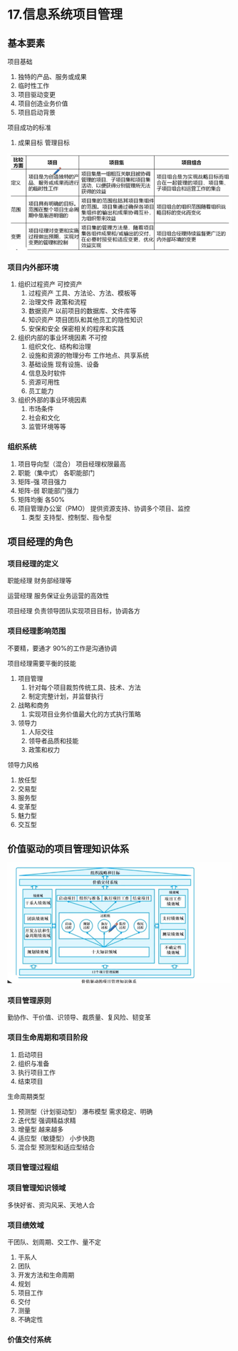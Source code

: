 # 17.信息系统项目管理
## 基本要素

项目基础
1. 独特的产品、服务或成果
2. 临时性工作
3. 项目驱动变更
4. 项目创造业务价值
5. 项目启动背景

项目成功的标准
1. 成果目标 管理目标

![img.png](img/项目_项目集_项目组合.png)

### 项目内外部环境
1. 组织过程资产  可控资产
   1. 过程资产  工具、方法论、方法、模板等
   2. 治理文件  政策和流程
   3. 数据资产 以前项目的数据库、文件库等
   4. 知识资产 项目团队和其他员工的隐性知识
   5. 安保和安全 保密相关的程序和实践
2. 组织内部的事业环境因素 不可控
   1. 组织文化、结构和治理  
   2. 设施和资源的物理分布 工作地点、共享系统
   3. 基础设施 现有设施、设备
   4. 信息及时软件
   5. 资源可用性
   6. 员工能力
3. 组织外部的事业环境因素
   1. 市场条件
   2. 社会和文化
   3. 监管环境等等

### 组织系统

1. 项目导向型（混合） 项目经理权限最高
2. 职能（集中式） 各职能部门
3. 矩阵-强 项目强力
4. 矩阵-弱 职能部门强力
5. 矩阵均衡 各50%
6. 项目管理办公室（PMO） 提供资源支持、协调多个项目、监控
   1. 类型 支持型、控制型、指令型

## 项目经理的角色
### 项目经理的定义
职能经理 财务部经理等

运营经理 服务保证业务运营的高效性 

项目经理 负责领导团队实现项目目标，协调各方

### 项目经理影响范围
不要精，要通才 90%的工作是沟通协调

项目经理需要平衡的技能
1. 项目管理
   1. 针对每个项目裁剪传统工具、技术、方法
   2. 制定完整计划，并监督执行
2. 战略和商务
   1. 实现项目业务价值最大化的方式执行策略
3. 领导力
   1. 人际交往
   2. 领导者品质和技能
   3. 政策和权力

领导力风格
1. 放任型
2. 交易型
3. 服务型
4. 变革型
5. 魅力型
6. 交互型

## 价值驱动的项目管理知识体系

![img.png](img/价值驱动的项目管理知识体系.png)
### 项目管理原则
勤协作、干价值、识领导、裁质量、复风险、韧变革


### 项目生命周期和项目阶段
1. 启动项目
2. 组织与准备
3. 执行项目工作
4. 结束项目

生命周期类型
1. 预测型（计划驱动型） 瀑布模型  需求稳定、明确
2. 迭代型 强调精益求精
3. 增量型 越来越多
4. 适应型（敏捷型） 小步快跑
5. 混合型 预测型和适应型结合




### 项目管理过程组


### 项目管理知识领域
多快好省、资沟风采、天地人合

### 项目绩效域
干团队、划周期、交工作、量不定 
1. 干系人
2. 团队
3. 开发方法和生命周期
4. 规划
5. 项目工作
6. 交付
7. 测量
8. 不确定性

### 价值交付系统




 